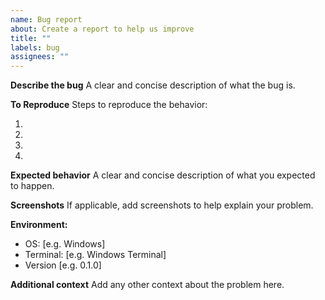 ```yaml
---
name: Bug report
about: Create a report to help us improve
title: ""
labels: bug
assignees: ""
---
```


**Describe the bug**
A clear and concise description of what the bug is.

**To Reproduce**
Steps to reproduce the behavior:

1.
2.
3.
4.

**Expected behavior**
A clear and concise description of what you expected to happen.

**Screenshots**
If applicable, add screenshots to help explain your problem.

**Environment:**

- OS: [e.g. Windows]
- Terminal: [e.g. Windows Terminal]
- Version [e.g. 0.1.0]

**Additional context**
Add any other context about the problem here.
